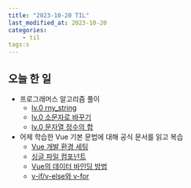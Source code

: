 ```yaml
---
title: "2023-10-20 TIL"
last_modified_at: 2023-10-20
categories:
    - til
tags:s
---
```


## 오늘 한 일
-   프로그래머스 알고리즘 풀이
    -   [lv.0 rny_string](https://makepin2r.github.io/algorithm-programmers/181863/)
    -   [lv.0 소문자로 바꾸기](https://makepin2r.github.io/algorithm-programmers/181876/)
    -   [lv.0 문자열 정수의 합](https://makepin2r.github.io/algorithm-programmers/181849/)
- 어제 학습한 Vue 기본 문법에 대해 공식 문서를 읽고 복습
    -   [Vue 개발 환경 세팅](https://makepin2r.github.io/vue/vue-environment/)
    -   [싱글 파일 컴포넌트](https://makepin2r.github.io/vue/vue-sfc)
    -   [Vue의 데이터 바인딩 방법](https://makepin2r.github.io/vue/vue-data-binding/)
    -   [v-if/v-else와 v-for](https://makepin2r.github.io/vue/vue-vfor-vif/)
